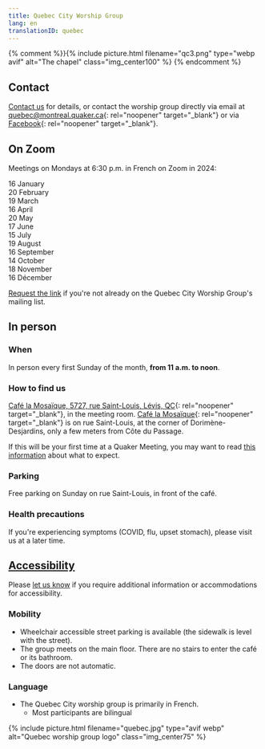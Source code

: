 ```yaml
---
title: Quebec City Worship Group
lang: en
translationID: quebec
---
```

{% comment %}}{% include picture.html filename="qc3.png" type="webp avif" alt="The chapel" class="img_center100" %}
{% endcomment %}

## Contact
[Contact us](/contact) for details, or contact the worship group directly via email at [quebec@montreal.quaker.ca](mailto:quebec@montreal.quaker.ca){: rel="noopener" target="_blank"} or via [Facebook](https://www.facebook.com/QuakersQuebecCanada/){: rel="noopener" target="_blank"}.

## On Zoom
Meetings on Mondays at 6:30 p.m. in French on Zoom in 2024:

16 January  
20 February  
19 March  
16 April  
20 May  
17 June  
15 July  
19 August  
16 September  
14 October  
18 November  
16 Décember  

[Request the link](mailto:quebec@montreal.quaker.ca) if you're not already on the Quebec City Worship Group's mailing list.

## In person
### When
In person every first Sunday of the month, **from 11 a.m. to noon**.

### How to find us
[Café la Mosaïque, 5727, rue Saint-Louis, Lévis, QC](https://goo.gl/maps/HYYEYV92bwR3Wujp6){: rel="noopener" target="_blank"}, in the meeting room. [Café la Mosaïque](http://cafelamosaique.org/){: rel="noopener" target="_blank"} is on rue Saint-Louis, at the corner of Dorimène-Desjardins, only a few meters from Côte du Passage.

If this will be your first time at a Quaker Meeting, you may want to read [this information](/about) about what to expect.

### Parking
Free parking on Sunday on rue Saint-Louis, in front of the café.

### Health precautions <span class="stanchor"><a name="precautions"></a></span>

If you're experiencing symptoms (COVID, flu, upset stomach), please visit us at a later time.

## [Accessibility](/accessibility) <span class="stanchor"><a name="accessibility"></a></span>
Please [let us know](/contact) if you require additional information or accommodations for accessibility.

### Mobility
* Wheelchair accessible street parking is available (the sidewalk is level with the street).
* The group meets on the main floor. There are no stairs to enter the café or its bathroom.
* The doors are not automatic.

### Language
* The Quebec City worship group is primarily in French.
  * Most participants are bilingual

{% include picture.html filename="quebec.jpg" type="avif webp" alt="Quebec worship group logo" class="img_center75" %}
